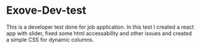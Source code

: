 # Exove-Dev-test

This is a developer test done for job application. In this test I created a react app with slider, fixed some html accessability and other issues and created a simple CSS for dynamic columns.
